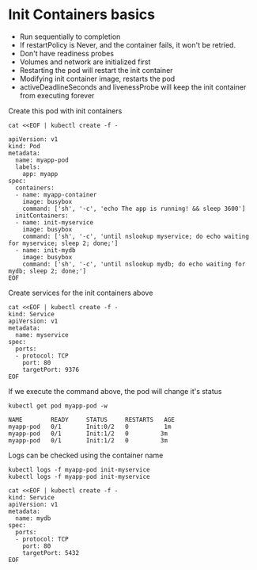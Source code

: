 # Init Containers basics

- Run sequentially to completion
- If restartPolicy is Never, and the container fails, it won't be retried.
- Don't have readiness probes
- Volumes and network are initialized first
- Restarting the pod will restart the init container
- Modifying init container image, restarts the pod
- activeDeadlineSeconds and livenessProbe will keep the init container from executing forever

Create this pod with init containers
```
cat <<EOF | kubectl create -f -

apiVersion: v1
kind: Pod
metadata:
  name: myapp-pod
  labels:
    app: myapp
spec:
  containers:
  - name: myapp-container
    image: busybox
    command: ['sh', '-c', 'echo The app is running! && sleep 3600']
  initContainers:
  - name: init-myservice
    image: busybox
    command: ['sh', '-c', 'until nslookup myservice; do echo waiting for myservice; sleep 2; done;']
  - name: init-mydb
    image: busybox
    command: ['sh', '-c', 'until nslookup mydb; do echo waiting for mydb; sleep 2; done;']
EOF
```

Create services for the init containers above
```
cat <<EOF | kubectl create -f -
kind: Service
apiVersion: v1
metadata:
  name: myservice
spec:
  ports:
  - protocol: TCP
    port: 80
    targetPort: 9376
EOF
```

If we execute the command above, the pod will change it's status
```
kubectl get pod myapp-pod -w

NAME        READY     STATUS     RESTARTS   AGE
myapp-pod   0/1       Init:0/2   0          1m
myapp-pod   0/1       Init:1/2   0         3m
myapp-pod   0/1       Init:1/2   0         3m
```

Logs can be checked using the container name
```
kubectl logs -f myapp-pod init-myservice
kubectl logs -f myapp-pod init-myservice
```

```
cat <<EOF | kubectl create -f -
kind: Service
apiVersion: v1
metadata:
  name: mydb
spec:
  ports:
  - protocol: TCP
    port: 80
    targetPort: 5432
EOF
```
